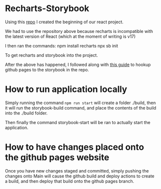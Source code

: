 # Recharts-Storybook

Using this [repo](https://github.com/Nikhil-Kumaran/minimal-reactjs-boilerplate) I created the beginning of our react project.

We had to use the repository above because recharts is incompatible with the latest version of React (which at the moment of writing is v17)

I then ran the commands:
npm install recharts
npx sb init

To get recharts and storybook into the project.

After the above has happened, I followed along with [this guide](https://dev.to/kouts/deploy-storybook-to-github-pages-3bij) to hookup github pages to the storybook in the repo.

# How to run application locally

Simply running the command `npm run start` will create a folder ./build, then it will run the storybook-build command, and place the contents of the build into the ./build folder.

Then finally the command storybook-start will be ran to actually start the application.

# How to have changes placed onto the github pages website

Once you have new changes staged and committed, simply pushing the changes onto Main will cause the github build and deploy actions to create a build, and then deploy that build onto the github pages branch.